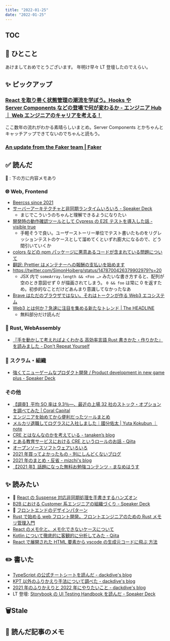 ```yaml
---
title: "2022-01-25"
date: "2022-01-25"
---
```


## TOC

## 💬 ひとこと

あけましておめでとうございます。 年明け早々 LT 登壇したのでえらい。

## ✨ ピックアップ

### [React を取り巻く状態管理の潮流を学ぼう。Hooks や Server Components などの登場で何が変わるか - エンジニア Hub ｜ Web エンジニアのキャリアを考える！](https://eh-career.com/engineerhub/entry/2022/01/13/090000)

ここ数年の流れがわかる素晴らしいまとめ。Server Components とかちゃんとキャッチアップできてないのでちゃんと読もう。

### [An update from the Faker team | Faker](https://fakerjs.dev/update.html)

## ✅ 読んだ

📝 : 下の方に内容メモあり

<!-- ### ☁︎ Salesforce -->

### 🌐 Web, Frontend

- [Beercss since 2021](https://www.beercss.com/)
- [サーバーアーキテクチャと非同期ランタイムいろいろ - Speaker Deck](https://speakerdeck.com/sadnessojisan/sabaakitekutiyatofei-tong-qi-rantaimuiroiro)
  - まじでこういうのちゃんと理解できるようになりたい
- [開発時の動作確認ツールとして Cypress の E2E テストを導入した話 - visible true](https://sys1yagi.hatenablog.com/entry/2022/01/11/105224)
  - 手軽そうで良い。ユーザーストーリー単位でテスト書いたものをリグレッションテストのケースとして溜めてくといずれ膨大になるので、どう間引いていくか
- [colors などの npm パッケージに悪意あるコードが含まれている問題について](https://zenn.dev/azu/articles/d56615b2e11ad1)
- [翻訳: Prettier はメンテナーへの報酬の支払いを始めます](https://sosukesuzuki.dev/posts/prettier-begins-paying-maintainers/)
- https://twitter.com/SimonHoiberg/status/1478700426379902979?s=20
  - JSX 内で `someArray.length && <Foo …>` みたいな書き方すると、配列が空のとき意図せず 0 が描画されてしまう。 `0 && foo` は常に 0 を返すため。初歩的なことだけどあんまり意識してなかったなあ
- [Brave はただのブラウザではない。それはトークンが作る Web3 エコシステム](https://jabba.cloud/20220101-brave-bat)
- [Web3 とは何か？急速に注目を集める新たなトレンド | The HEADLINE](https://www.theheadline.jp/articles/539)
  - 無料部分だけ読んだ

### 🦀 Rust, WebAssembly

- [『手を動かして考えればよくわかる 高効率言語 Rust 書きかた・作りかた』を読みました - Don't Repeat Yourself](https://blog-dry.com/entry/2022/01/22/105101)

### 🤝 スクラム・組織

- [強くてニューゲームなプロダクト開発 / Product development in new game plus - Speaker Deck](https://speakerdeck.com/yoshikiiida/product-development-in-new-game-plus)

### その他

- [【調査】平均 SO 率は 9.3％―、最近の上場 32 社のストック・オプションを調べてみた | Coral Capital](https://coralcap.co/2022/01/employee-stock-options/)
- [エンジニアを始めてから便利だったツールまとめ](https://zenn.dev/nakaatsu/articles/7133e16a0f787c)
- [メルカリ退職してログラスに入社しました｜國分佑太 | Yuta Kokubun ｜ note](https://note.com/yutabnbn/n/n52b51b9c98ee)
- [CRE とはなんなのかを考えている - tanaken’s blog](https://tanaken0515.hatenablog.com/entry/2020/03/20/215340)
- [とある教育サービスにおける CRE というロールのお話 - Qiita](https://qiita.com/kozy4324/items/294bd3b1d7f0f6ecab29)
- [オープンソースソフトウェアいろいろ](https://zenn.dev/satoru_takeuchi/articles/a9842956f09d67)
- [2021 年買ってよかったもの - 別にしんどくないブログ](https://shisama.hatenablog.com/entry/2022/01/10/030501)
- [2021 年のまとめ・反省 - mizchi's blog](https://mizchi.hatenablog.com/entry/2022/01/02/164247)
- [【2021 年】話題になった無料お勉強コンテンツ - まなめはうす](https://maname.hatenablog.com/entry/2021/12/30/075432)

## ✨ 読みたい

- 📕 [React の Suspense 対応非同期処理を手書きするハンズオン](https://zenn.dev/uhyo/books/react-concurrent-handson)
- [B2B における Customer 系エンジニアの組織づくり - Speaker Deck](https://speakerdeck.com/torutakahashi/b2bniokerucustomerxi-enziniafalsezu-zhi-dukuri)
- 📕 [フロントエンドのデザインパターン](https://zenn.dev/morinokami/books/learning-patterns-1)
- [Rust で始める web フロント開発。フロントエンジニアのための Rust メモリ管理入門](https://zenn.dev/masayannuu/articles/beed577d02dec5?utm_source=pocket_mylist)
- [React のメモ化と、メモ化できないケースについて](https://zenn.dev/ykdr8/articles/e08ac2b0e7b880?utm_source=pocket_mylist)
- [Kotlin について徹底的に客観的に分析してみた - Qiita](https://qiita.com/doyaaaaaken/items/5ac162f3b6d77a779ae8?utm_source=pocket_mylist)
- [React で展開された HTML 要素から vscode の生成元コードに飛ぶ 方法](https://zenn.dev/mizchi/articles/introduce-tsx-source-jump?utm_source=pocket_mylist)

## ✏️ 書いた

- [TypeScript の公式チートシートを読んだ - dackdive's blog](https://dackdive.hateblo.jp/entry/2022/01/24/090000)
- [KPT 以外のふりかえり手法について調べた - dackdive's blog](https://dackdive.hateblo.jp/entry/2022/01/13/090000)
- [2021 年のふりかえりと 2022 年にやりたいこと - dackdive's blog](https://dackdive.hateblo.jp/entry/2022/01/04/221138)
- LT 登壇: [Storybook の UI Testing Handbook を読んだ - Speaker Deck](https://speakerdeck.com/zakiyama/ui-testing-handbook-by-storybook)

## 🗑Stale

## 📝 読んだ記事のメモ
